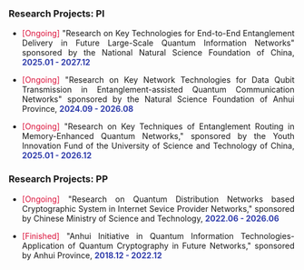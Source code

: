 ### Research Projects: PI

- <p style="text-align:justify"><span style="color: crimson;">[Ongoing]</span> "Research on Key Technologies for End-to-End Entanglement Delivery in Future Large-Scale Quantum Information Networks" sponsored by the National Natural Science Foundation of China, <span  style="color: #323fac; font-weight: bold;">2025.01 - 2027.12</span></p>

- <p style="text-align:justify"><span style="color: crimson;">[Ongoing]</span> "Research on Key Network Technologies for Data Qubit Transmission in Entanglement-assisted Quantum Communication Networks" sponsored by the Natural Science Foundation of Anhui Province, <span style="color: #323fac; font-weight: bold;">2024.09 - 2026.08</span></p>

- <p style="text-align:justify"><span style="color: crimson;">[Ongoing]</span> "Research on Key Techniques of Entanglement Routing in Memory-Enhanced Quantum Networks," sponsored by the Youth Innovation Fund of the University of Science and Technology of China, <span style="color: #323fac; font-weight: bold;">2025.01 - 2026.12</span></p>

### Research Projects: PP

- <p style="text-align:justify"><span style="color: crimson;">[Ongoing]</span> "Research on Quantum Distribution Networks based Cryptographic System in Internet Sevice Provider Networks," sponsored by Chinese Ministry of Science and Technology, <span style="color: #323fac; font-weight: bold;">2022.06 - 2026.06</span></p>

- <p style="text-align:justify"><span style="color: crimson;">[Finished]</span> "Anhui Initiative in Quantum Information Technologies-Application of Quantum Cryptography in Future Networks," sponsored by Anhui Province, <span style="color: #323fac; font-weight: bold;">2018.12 - 2022.12</span></p>
